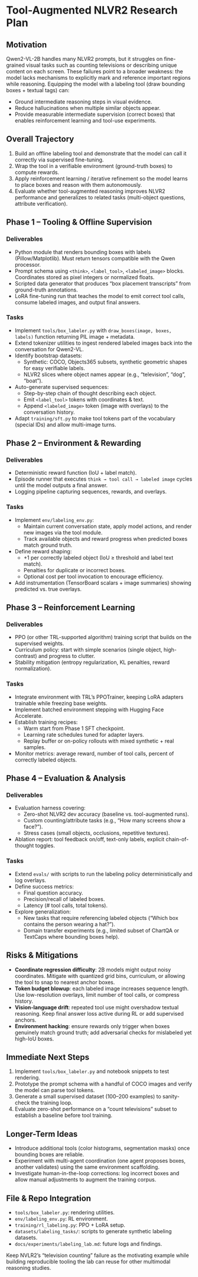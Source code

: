 # Tool-Augmented NLVR2 Research Plan

## Motivation
Qwen2-VL-2B handles many NLVR2 prompts, but it struggles on fine-grained visual tasks such as counting televisions or describing unique content on each screen. These failures point to a broader weakness: the model lacks mechanisms to explicitly mark and reference important regions while reasoning. Equipping the model with a labeling tool (draw bounding boxes + textual tags) can:
- Ground intermediate reasoning steps in visual evidence.
- Reduce hallucinations when multiple similar objects appear.
- Provide measurable intermediate supervision (correct boxes) that enables reinforcement learning and tool-use experiments.

## Overall Trajectory
1. Build an offline labeling tool and demonstrate that the model can call it correctly via supervised fine-tuning.
2. Wrap the tool in a verifiable environment (ground-truth boxes) to compute rewards.
3. Apply reinforcement learning / iterative refinement so the model learns to place boxes and reason with them autonomously.
4. Evaluate whether tool-augmented reasoning improves NLVR2 performance and generalizes to related tasks (multi-object questions, attribute verification).

## Phase 1 – Tooling & Offline Supervision
### Deliverables
- Python module that renders bounding boxes with labels (Pillow/Matplotlib). Must return tensors compatible with the Qwen processor.
- Prompt schema using `<think>`, `<label_tool>`, `<labeled_image>` blocks. Coordinates stored as pixel integers or normalized floats.
- Scripted data generator that produces “box placement transcripts” from ground-truth annotations.
- LoRA fine-tuning run that teaches the model to emit correct tool calls, consume labeled images, and output final answers.

### Tasks
- Implement `tools/box_labeler.py` with `draw_boxes(image, boxes, labels)` function returning PIL image + metadata.
- Extend tokenizer utilities to ingest rendered labeled images back into the conversation for Qwen2-VL.
- Identify bootstrap datasets:
  - Synthetic: COCO, Objects365 subsets, synthetic geometric shapes for easy verifiable labels.
  - NLVR2 slices where object names appear (e.g., “television”, “dog”, “boat”).
- Auto-generate supervised sequences:
  - Step-by-step chain of thought describing each object.
  - Emit `<label_tool>` tokens with coordinates & text.
  - Append `<labeled_image>` token (image with overlays) to the conversation history.
- Adapt `training/sft.py` to make tool tokens part of the vocabulary (special IDs) and allow multi-image turns.

## Phase 2 – Environment & Rewarding
### Deliverables
- Deterministic reward function (IoU + label match).
- Episode runner that executes `think → tool call → labeled image` cycles until the model outputs a final answer.
- Logging pipeline capturing sequences, rewards, and overlays.

### Tasks
- Implement `env/labeling_env.py`:
  - Maintain current conversation state, apply model actions, and render new images via the tool module.
  - Track available objects and reward progress when predicted boxes match ground truth.
- Define reward shaping:
  - +1 per correctly labeled object (IoU ≥ threshold and label text match).
  - Penalties for duplicate or incorrect boxes.
  - Optional cost per tool invocation to encourage efficiency.
- Add instrumentation (TensorBoard scalars + image summaries) showing predicted vs. true overlays.

## Phase 3 – Reinforcement Learning
### Deliverables
- PPO (or other TRL-supported algorithm) training script that builds on the supervised weights.
- Curriculum policy: start with simple scenarios (single object, high-contrast) and progress to clutter.
- Stability mitigation (entropy regularization, KL penalties, reward normalization).

### Tasks
- Integrate environment with TRL’s PPOTrainer, keeping LoRA adapters trainable while freezing base weights.
- Implement batched environment stepping with Hugging Face Accelerate.
- Establish training recipes:
  - Warm start from Phase 1 SFT checkpoint.
  - Learning rate schedules tuned for adapter layers.
  - Replay buffer or on-policy rollouts with mixed synthetic + real samples.
- Monitor metrics: average reward, number of tool calls, percent of correctly labeled objects.

## Phase 4 – Evaluation & Analysis
### Deliverables
- Evaluation harness covering:
  - Zero-shot NLVR2 dev accuracy (baseline vs. tool-augmented runs).
  - Custom counting/attribute tasks (e.g., “How many screens show a face?”).
  - Stress cases (small objects, occlusions, repetitive textures).
- Ablation report: tool feedback on/off, text-only labels, explicit chain-of-thought toggles.

### Tasks
- Extend `evals/` with scripts to run the labeling policy deterministically and log overlays.
- Define success metrics:
  - Final question accuracy.
  - Precision/recall of labeled boxes.
  - Latency (# tool calls, total tokens).
- Explore generalization:
  - New tasks that require referencing labeled objects (“Which box contains the person wearing a hat?”).
  - Domain transfer experiments (e.g., limited subset of ChartQA or TextCaps where bounding boxes help).

## Risks & Mitigations
- **Coordinate regression difficulty**: 2B models might output noisy coordinates. Mitigate with quantized grid bins, curriculum, or allowing the tool to snap to nearest anchor boxes.
- **Token budget blowup**: each labeled image increases sequence length. Use low-resolution overlays, limit number of tool calls, or compress history.
- **Vision-language drift**: repeated tool use might overshadow textual reasoning. Keep final answer loss active during RL or add supervised anchors.
- **Environment hacking**: ensure rewards only trigger when boxes genuinely match ground truth; add adversarial checks for mislabeled yet high-IoU boxes.

## Immediate Next Steps
1. Implement `tools/box_labeler.py` and notebook snippets to test rendering.
2. Prototype the prompt schema with a handful of COCO images and verify the model can parse tool tokens.
3. Generate a small supervised dataset (100–200 examples) to sanity-check the training loop.
4. Evaluate zero-shot performance on a “count televisions” subset to establish a baseline before tool training.

## Longer-Term Ideas
- Introduce additional tools (color histograms, segmentation masks) once bounding boxes are reliable.
- Experiment with multi-agent coordination (one agent proposes boxes, another validates) using the same environment scaffolding.
- Investigate human-in-the-loop corrections: log incorrect boxes and allow manual adjustments to augment the training corpus.

## File & Repo Integration
- `tools/box_labeler.py`: rendering utilities.
- `env/labeling_env.py`: RL environment.
- `training/rl_labeling.py`: PPO + LoRA setup.
- `datasets/labeling_tasks/`: scripts to generate synthetic labeling datasets.
- `docs/experiments/labeling_lab.md`: future logs and findings.

Keep NVLR2’s “television counting” failure as the motivating example while building reproducible tooling the lab can reuse for other multimodal reasoning studies.
